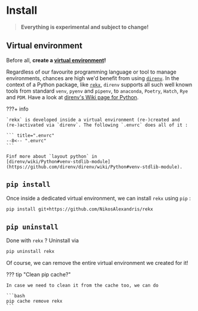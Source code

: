# Install

> **Everything is experimental and subject to change!**

## Virtual environment

Before all, **create a [virtual environment][venv]!**

[venv]: https://docs.python.org/3/library/venv.html

Regardless of our favourite programming language
or tool to manage environments,
chances are high we'd benefit from using [`direnv`][direnv].
In the context of a Python package, like [`rekx`][rekx], `direnv` supports all such
well known tools from standard `venv`, `pyenv` and `pipenv`, to `anaconda`, `Poetry`, `Hatch`, `Rye` and `PDM`.
Have a look at [direnv's Wiki page for Python][direnv-wiki-python].


???+ info

    `rekx` is developed inside a virtual environment (re-)created and
    (re-)activated via `direnv`. The following `.envrc` does all of it :
    
    ``` title=".envrc"
    --8<-- ".envrc"
    ```

    Finf more about `layout python` in
    [direnv/wiki/Python#venv-stdlib-module](https://github.com/direnv/direnv/wiki/Python#venv-stdlib-module).


## `pip install`

Once inside a dedicated virtual environment,
we can install `rekx` using `pip` : 

``` bash
pip install git+https://github.com/NikosAlexandris/rekx
```

## `pip uninstall`

Done with `rekx` ?  Uninstall via

``` bash
pip uninstall rekx
```

Of course,
we can remove the entire virtual environment we created for it!

??? tip "Clean pip cache?"

    In case we need to clean it from the cache too, we can do

    ```bash
    pip cache remove rekx
    ```

[rekx]: https://github.com/NikosAlexandris/rekx

[direnv-wiki-python]: https://github.com/direnv/direnv/wiki/Python

[direnv]: https://direnv.net/
